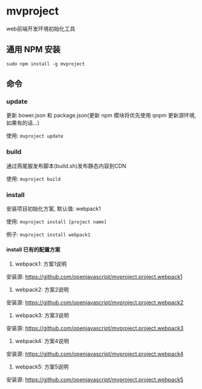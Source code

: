 # mvproject
web前端开发环境初始化工具

## 通用 NPM 安装

`sudo npm install -g mvproject`

## 命令

### update

更新 bower.json 和 package.json(更新 npm 模块将优先使用 qnpm 更新源环境,如果有的话...)

使用: `mvproject update`

### build

通过燕尾服发布脚本(build.sh)发布静态内容到CDN

使用: `mvproject build`

### install

安装项目初始化方案, 默认值: webpack1

使用: `mvproject install [project name]`

例子: `mvproject install webpack1`

#### install 已有的配置方案

1. webpack1: 方案1说明
    
  安装源: https://github.com/openjavascript/mvproject.project.webpack1

1. webpack2: 方案2说明
    
  安装源: https://github.com/openjavascript/mvproject.project.webpack2

1. webpack3: 方案3说明
    
  安装源: https://github.com/openjavascript/mvproject.project.webpack3

1. webpack4: 方案4说明
    
  安装源: https://github.com/openjavascript/mvproject.project.webpack4

1. webpack5: 方案5说明
    
  安装源: https://github.com/openjavascript/mvproject.project.webpack5

